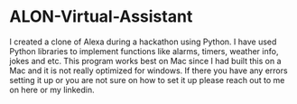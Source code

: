 # ALON-Virtual-Assistant

I created a clone of Alexa during a hackathon using Python. I have used Python libraries to implement functions like alarms, timers, weather info, jokes and etc. This program works best on Mac since I had built this on a Mac and it is not really optimized for windows. If there you have any errors setting it up or you are not sure on how to set it up please reach out to me on here or my linkedin.
